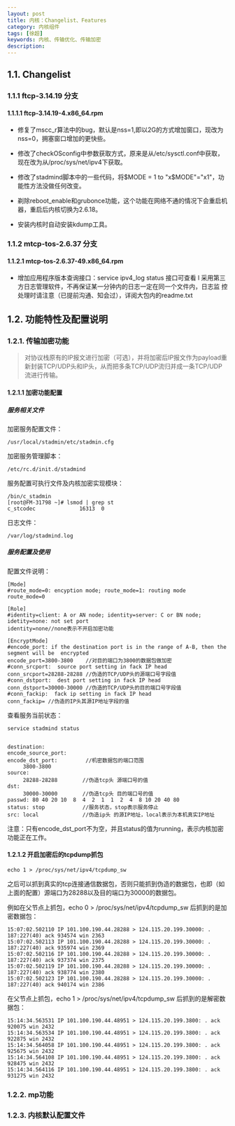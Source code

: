 ```yaml
---
layout: post
title: 内核：Changelist、Features
category: 内核组件
tags: [徐超]
keywords: 内核、传输优化、传输加密
description:
---
```



## 1.1. Changelist

### 1.1.1 ftcp-3.14.19 分支

#### 1.1.1.1 ftcp-3.14.19-4.x86_64.rpm
 
- 修复了mscc_r算法中的bug，默认是nss=1,即以2G的方式增加窗口，现改为nss=0，拥塞窗口增加的更快些。

- 修改了checkOSconfig中参数获取方式，原来是从/etc/sysctl.conf中获取，现在改为从/proc/sys/net/ipv4下获取。

- 修改了stadmind脚本中的一些代码，将$MODE = 1 to "x$MODE"="x1"，功能性方法没做任何改变。
- 剃除reboot_enable和grubonce功能，这个功能在网络不通的情况下会重启机器，重启后内核切换为2.6.18。

- 安装内核时自动安装kdump工具。

### 1.1.2 mtcp-tos-2.6.37 分支

#### 1.1.2.1 mtcp-tos-2.6.37-49.x86_64.rpm

- 增加应用程序版本查询接口：service ipv4_log status 接口可查看
l 采用第三方日志管理软件，不再保证某一分钟内的日志一定在同一个文件内，日志监
控处理时请注意（已提前沟通、知会过），详阅大包内的readme.txt


## 1.2. 功能特性及配置说明

### 1.2.1. 传输加密功能

> 对协议栈原有的IP报文进行加密（可选），并将加密后IP报文作为payload重新封装TCP/UDP头和IP头，从而把多条TCP/UDP流归并成一条TCP/UDP流进行传输。

#### 1.2.1.1 加密功能配置

##### 服务相关文件

加密服务配置文件：

	/usr/local/stadmin/etc/stadmin.cfg

加密服务管理脚本：
	
	/etc/rc.d/init.d/stadmind

服务配置可执行文件及内核加密实现模块：

	/bin/c_stadmin
	[root@FM-31798 ~]# lsmod | grep st
	c_stcodec              16313  0
  
日志文件：

	/var/log/stadmind.log
	
##### 服务配置及使用

配置文件说明：

	[Mode]
	#route_mode=0: encyption mode; route_mode=1: routing mode
	route_mode=0

	[Role]
	#identity=client: A or AN node; identity=server: C or BN node; idetity=none: not set port
	identity=none//none表示不开启加密功能

	[EncryptMode]
	#encode_port: if the destination port is in the range of A-B, then the segment will be  encrypted
	encode_port=3800-3800    //对目的端口为3800的数据包做加密
	#conn_srcport:  source port setting in fack IP head
	conn_srcport=28288-28288 //伪造的TCP/UDP头的源端口号字段值
	#conn_dstport:  dest port setting in fack IP head
	conn_dstport=30000-30000 //伪造的TCP/UDP头的目的端口号字段值
	#conn_fackip:  fack ip setting in fack IP head
	conn_fackip= //伪造的IP头其源IP地址字段的值

查看服务当前状态：

	service stadmind status
  
	
	destination:
	encode_source_port:
	encode_dst_port:         //机密数据包的端口范围
         3800-3800
	source:
         28288-28288        //伪造tcp头 源端口号的值
	dst:
         30000-30000        //伪造tcp头 目的端口号的值
	passwd: 80 40 20 10  8  4  2  1  1  2  4  8 10 20 40 80
	status: stop            //服务状态，stop表示服务停止 
	src: local              //伪造ip头 的源IP地址，local表示为本机真实IP地址

注意：只有encode_dst_port不为空，并且status的值为running，表示内核加密功能正在工作。

#### 1.2.1.2 开启加密后的tcpdump抓包

	echo 1 > /proc/sys/net/ipv4/tcpdump_sw

之后可以抓到真实的tcp连接通信数据包，否则只能抓到伪造的数据包，也即（如上面的配置）源端口为28288以及目的端口为30000的数据包。

例如在父节点上抓包，echo 0 > /proc/sys/net/ipv4/tcpdump_sw 后抓到的是加密数据包：

	15:07:02.502110 IP 101.100.190.44.28288 > 124.115.20.199.30000: . 187:227(40) ack 934574 win 2363
	15:07:02.502113 IP 101.100.190.44.28288 > 124.115.20.199.30000: . 187:227(40) ack 935974 win 2369
	15:07:02.502116 IP 101.100.190.44.28288 > 124.115.20.199.30000: . 187:227(40) ack 937374 win 2375
	15:07:02.502119 IP 101.100.190.44.28288 > 124.115.20.199.30000: . 187:227(40) ack 938774 win 2380
	15:07:02.502123 IP 101.100.190.44.28288 > 124.115.20.199.30000: . 187:227(40) ack 940174 win 2386

在父节点上抓包，echo 1 > /proc/sys/net/ipv4/tcpdump_sw 后抓到的是解密数据包：

	15:14:34.563531 IP 101.100.190.44.48951 > 124.115.20.199.3800: . ack 920075 win 2432
	15:14:34.563534 IP 101.100.190.44.48951 > 124.115.20.199.3800: . ack 922875 win 2432
	15:14:34.564058 IP 101.100.190.44.48951 > 124.115.20.199.3800: . ack 925675 win 2432
	15:14:34.564108 IP 101.100.190.44.48951 > 124.115.20.199.3800: . ack 928475 win 2432
	15:14:34.564116 IP 101.100.190.44.48951 > 124.115.20.199.3800: . ack 931275 win 2432


### 1.2.2. mp功能


### 1.2.3. 内核默认配置文件